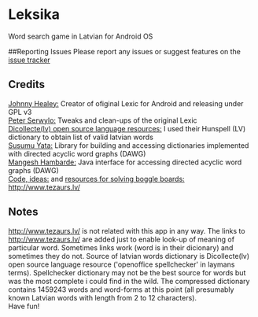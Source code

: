 # Leksika
Word search game in Latvian for Android OS

##Reporting Issues
Please report any issues or suggest features on the [issue tracker](https://github.com/gatis/leksika/issues)  

## Credits
[Johnny Healey:](https://code.google.com/archive/p/lexic/) Creator of ofiginal Lexic for Android and releasing under GPL v3  
[Peter Serwylo:](https://github.com/lexica/lexica) Tweaks and clean-ups of the original Lexic  
[Dicollecte(lv) open source language resources:](http://dict.dv.lv/home.php?prj=lv) I used their Hunspell (LV) dictionary to obtain list of valid latvian words  
[Susumu Yata:](https://github.com/stil/dawgdic) Library for building and accessing dictionaries implemented with directed acyclic word graphs (DAWG)  
[Mangesh Hambarde:](https://github.com/stil/dawgdic) Java interface for accessing directed acyclic word graphs (DAWG)  
[Code, ideas:](http://stackoverflow.com/questions/746082/how-to-find-list-of-possible-words-from-a-letter-matrix-boggle-solver) and [resources for solving boggle boards:](http://www.gtoal.com/wordgames/boggle.html)  
http://www.tezaurs.lv/

## Notes
http://www.tezaurs.lv/ is not related with this app in any way. The links to http://www.tezaurs.lv/ are added just to enable look-up of meaning of particular word. Sometimes links work (word is in their dicionary) and sometimes they do not. Source of latvian words dictionary is Dicollecte(lv) open source language resource ('openoffice spellchecker' in laymans terms). Spellchecker dictionary may not be the best source for words but was the most complete i could find in the wild. The compressed dictionary contains 1459243 words and word-forms at this point (all presumably known Latvian words with length from 2 to 12 characters).  
Have fun!
